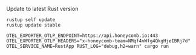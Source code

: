 Update to latest Rust version

```
rustup self update
rustup update stable
```
```
OTEL_EXPORTER_OTLP_ENDPOINT=https://api.honeycomb.io:443 OTEL_EXPORTER_OTLP_HEADERS="x-honeycomb-team=NMqf4vWfg4QkgHjeIBRj7d" OTEL_SERVICE_NAME=RustApp RUST_LOG="debug,h2=warn" cargo run
```